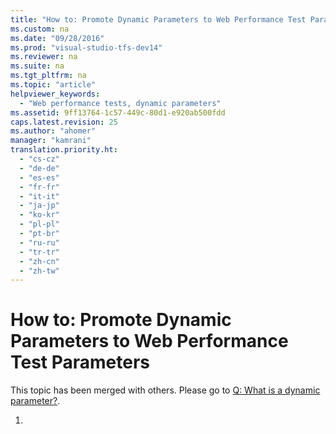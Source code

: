 ```yaml
---
title: "How to: Promote Dynamic Parameters to Web Performance Test Parameters"
ms.custom: na
ms.date: "09/28/2016"
ms.prod: "visual-studio-tfs-dev14"
ms.reviewer: na
ms.suite: na
ms.tgt_pltfrm: na
ms.topic: "article"
helpviewer_keywords: 
  - "Web performance tests, dynamic parameters"
ms.assetid: 9ff13764-1c57-449c-80d1-e920ab500fdd
caps.latest.revision: 25
ms.author: "ahomer"
manager: "kamrani"
translation.priority.ht: 
  - "cs-cz"
  - "de-de"
  - "es-es"
  - "fr-fr"
  - "it-it"
  - "ja-jp"
  - "ko-kr"
  - "pl-pl"
  - "pt-br"
  - "ru-ru"
  - "tr-tr"
  - "zh-cn"
  - "zh-tw"
---
```

# How to: Promote Dynamic Parameters to Web Performance Test Parameters
This topic has been merged with others. Please go to [Q: What is a dynamic parameter?](assetId:///bd0a82fd-cec0-4861-bc09-e1b0b2d258ef#RecordingRunningWebTest_QA_DynamicParameters).  
  
1.